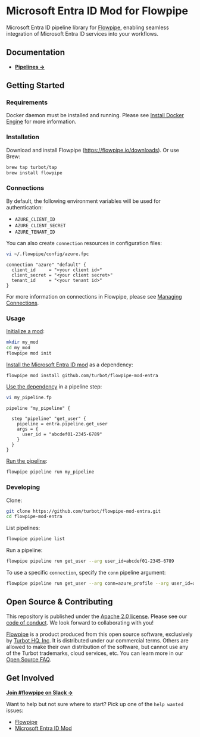 # Microsoft Entra ID Mod for Flowpipe

Microsoft Entra ID pipeline library for [Flowpipe](https://flowpipe.io), enabling seamless integration of Microsoft Entra ID services into your workflows.

## Documentation

- **[Pipelines →](https://hub.flowpipe.io/mods/turbot/entra/pipelines)**

## Getting Started

### Requirements

Docker daemon must be installed and running. Please see [Install Docker Engine](https://docs.docker.com/engine/install/) for more information.

### Installation

Download and install Flowpipe (https://flowpipe.io/downloads). Or use Brew:

```sh
brew tap turbot/tap
brew install flowpipe
```

### Connections

By default, the following environment variables will be used for authentication:

- `AZURE_CLIENT_ID`
- `AZURE_CLIENT_SECRET`
- `AZURE_TENANT_ID`

You can also create `connection` resources in configuration files:

```sh
vi ~/.flowpipe/config/azure.fpc
```

```hcl
connection "azure" "default" {
  client_id     = "<your client id>"
  client_secret = "<your client secret>"
  tenant_id     = "<your tenant id>"
}
```

For more information on connections in Flowpipe, please see [Managing Connections](https://flowpipe.io/docs/run/connections).

### Usage

[Initialize a mod](https://www.flowpipe.io/docs/mods/index#initializing-a-mod):

```sh
mkdir my_mod
cd my_mod
flowpipe mod init
```

[Install the Microsoft Entra ID mod](https://www.flowpipe.io/docs/mods/mod-dependencies#mod-dependencies) as a dependency:

```sh
flowpipe mod install github.com/turbot/flowpipe-mod-entra
```

[Use the dependency](https://www.flowpipe.io/docs/mods/write-pipelines/index) in a pipeline step:

```sh
vi my_pipeline.fp
```

```hcl
pipeline "my_pipeline" {

  step "pipeline" "get_user" {
    pipeline = entra.pipeline.get_user
    args = {
      user_id = "abcdef01-2345-6789"
    }
  }
}
```

[Run the pipeline](https://www.flowpipe.io/docs/run/pipelines):

```sh
flowpipe pipeline run my_pipeline
```

### Developing

Clone:

```sh
git clone https://github.com/turbot/flowpipe-mod-entra.git
cd flowpipe-mod-entra
```

List pipelines:

```sh
flowpipe pipeline list
```

Run a pipeline:

```sh
flowpipe pipeline run get_user --arg user_id=abcdef01-2345-6789
```

To use a specific `connection`, specify the `conn` pipeline argument:

```sh
flowpipe pipeline run get_user --arg conn=azure_profile --arg user_id=abcdef01-2345-6789
```

## Open Source & Contributing

This repository is published under the [Apache 2.0 license](https://www.apache.org/licenses/LICENSE-2.0). Please see our [code of conduct](https://github.com/turbot/.github/blob/main/CODE_OF_CONDUCT.md). We look forward to collaborating with you!

[Flowpipe](https://flowpipe.io) is a product produced from this open source software, exclusively by [Turbot HQ, Inc](https://turbot.com). It is distributed under our commercial terms. Others are allowed to make their own distribution of the software, but cannot use any of the Turbot trademarks, cloud services, etc. You can learn more in our [Open Source FAQ](https://turbot.com/open-source).

## Get Involved

**[Join #flowpipe on Slack →](https://flowpipe.io/community/join)**

Want to help but not sure where to start? Pick up one of the `help wanted` issues:

- [Flowpipe](https://github.com/turbot/flowpipe/labels/help%20wanted)
- [Microsoft Entra ID Mod](https://github.com/turbot/flowpipe-mod-entra/labels/help%20wanted)
